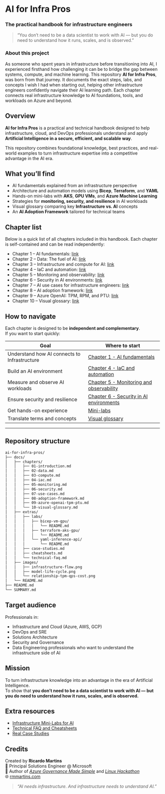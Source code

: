 # AI for Infra Pros  
### The practical handbook for infrastructure engineers  

> “You don’t need to be a data scientist to work with AI — but you do need to understand how it runs, scales, and is observed.”

### About this project  
As someone who spent years in infrastructure before transitioning into AI, I experienced firsthand how challenging it can be to bridge the gap between systems, compute, and machine learning. This repository **AI for Infra Pros**, was born from that journey. It documents the exact steps, labs, and concepts I wish I had when starting out, helping other infrastructure engineers confidently navigate their AI learning path. Each chapter connects real infrastructure knowledge to AI foundations, tools, and workloads on Azure and beyond.

## Overview

**AI for Infra Pros** is a practical and technical handbook designed to help infrastructure, cloud, and DevOps professionals understand and apply **Artificial Intelligence in a secure, efficient, and scalable way**.

This repository combines foundational knowledge, best practices, and real-world examples to turn infrastructure expertise into a competitive advantage in the AI era.

## What you’ll find

- AI fundamentals explained from an infrastructure perspective  
- Architecture and automation models using **Bicep**, **Terraform**, and **YAML**  
- Hands-on mini-labs with **AKS**, **GPU VMs**, and **Azure Machine Learning**  
- Strategies for **monitoring, security, and resilience** in AI workloads  
- Visual glossary comparing key **Infrastructure vs. AI** concepts  
- An **AI Adoption Framework** tailored for technical teams  

## Chapter list

Below is a quick list of all chapters included in this handbook. Each chapter is self-contained and can be read independently:

- Chapter 1 – AI fundamentals: [link](docs/chapters/01-introduction.md)  
- Chapter 2 – Data: The fuel of AI: [link](docs/chapters/02-data.md)  
- Chapter 3 – Infrastructure and compute for AI: [link](docs/chapters/03-compute.md)  
- Chapter 4 – IaC and automation: [link](docs/chapters/04-iac.md)  
- Chapter 5 – Monitoring and observability: [link](docs/chapters/05-monitoring.md)  
- Chapter 6 – Security in AI environments: [link](docs/chapters/06-security.md)  
- Chapter 7 – AI use cases for infrastructure engineers: [link](docs/chapters/07-use-cases.md)  
- Chapter 8 – AI adoption framework: [link](docs/chapters/08-adoption-framework.md)  
- Chapter 9 – Azure OpenAI: TPM, RPM, and PTU: [link](docs/chapters/09-azure-openai-tpm-ptu.md)  
- Chapter 10 – Visual glossary: [link](docs/chapters/10-visual-glossary.md)

## How to navigate

Each chapter is designed to be **independent and complementary**.  
If you want to start quickly:

| Goal | Where to start |
|-----------|---------------|
| Understand how AI connects to Infrastructure | [Chapter 1 - AI fundamentals](docs/chapters/01-introduction.md) |
| Build an AI environment | [Chapter 4 - IaC and automation](docs/chapters/04-iac.md) |
| Measure and observe AI workloads | [Chapter 5 - Monitoring and observability](docs/chapters/05-monitoring.md) |
| Ensure security and resilience | [Chapter 6 - Security in AI environments](docs/chapters/06-security.md) |
| Get hands-on experience | [Mini-labs](docs/extras/labs/) |
| Translate terms and concepts | [Visual glossary](docs/chapters/10-visual-glossary.md) |
---

## Repository structure

```bash
ai-for-infra-pros/
├── docs/
│   ├── chapters/
│   │   ├── 01-introduction.md
│   │   ├── 02-data.md
│   │   ├── 03-compute.md
│   │   ├── 04-iac.md
│   │   ├── 05-monitoring.md
│   │   ├── 06-security.md
│   │   ├── 07-use-cases.md
│   │   ├── 08-adoption-framework.md
│   │   ├── 09-azure-openai-tpm-ptu.md
│   │   └── 10-visual-glossary.md
│   ├── extras/
│   │   ├── labs/
│   │   │   ├── bicep-vm-gpu/
│   │   │   │   └── README.md
│   │   │   ├── terraform-aks-gpu/
│   │   │   │   └── README.md
│   │   │   └── yaml-inference-api/
│   │   │       └── README.md
│   │   ├── case-studies.md
│   │   ├── cheatsheets.md
│   │   └── technical-faq.md
│   ├── images/
│   │   ├── infrastructure-flow.png
│   │   ├── model-life-cycle.png
│   │   └── relationship-tpm-qps-cost.png
│   └── README.md
├── README.md
└── SUMMARY.md
```

## Target audience

Professionals in:

- Infrastructure and Cloud (Azure, AWS, GCP)  
- DevOps and SRE  
- Solutions Architecture  
- Security and Governance  
- Data Engineering professionals who want to understand the infrastructure side of AI  

## Mission

To turn infrastructure knowledge into an advantage in the era of Artificial Intelligence.  
To show that **you don’t need to be a data scientist to work with AI — but you do need to understand how it runs, scales, and is observed.**

## Extra resources

- [Infrastructure Mini-Labs for AI](docs/extras/labs/)  
- [Technical FAQ and Cheatsheets](docs/extras/technical-faq.md)  
- [Real Case Studies](docs/extras/case-studies.md)

## Credits

Created by **Ricardo Martins**  
📍 Principal Solutions Engineer @ Microsoft  
📖 Author of [*Azure Governance Made Simple*](https://book.azgovernance.com/) and [*Linux Hackathon*](https://linuxhackathon.com/) </br>
🌐 [rmmartins.com](https://rmmartins.com)

> _“AI needs infrastructure. And infrastructure needs to understand AI.”_

